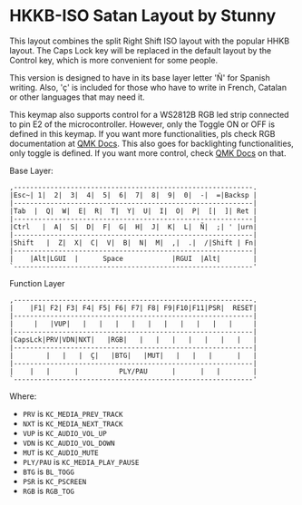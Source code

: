 # HKKB-ISO Satan Layout by Stunny

This layout combines the split Right Shift ISO layout with the popular HHKB layout. The Caps Lock key will be replaced in the default layout by the Control key, which is more convenient for some people.

This version is designed to have in its base layer letter 'Ñ' for Spanish writing. Also, 'ç' is included for those who have to write in French, Catalan or other languages that may need it.

This keymap also supports control for a WS2812B RGB led strip connected to pin E2 of the microcontroller. However, only the Toggle ON or OFF is defined in this keymap. If you want more functionalities, pls check RGB documentation at [QMK Docs]( https://docs.qmk.fm/feature_rgblight.html#rgb-lighting). This also goes for backlighting functionalities, only toggle is defined. If you want more control, check [QMK Docs](https://docs.qmk.fm/feature_backlight.html#backlighting) on that.

Base Layer:

```
,-----------------------------------------------------------.
|Esc~| 1|  2|  3|  4|  5|  6|  7|  8|  9|  0|  -|  =|Backsp |
|-----------------------------------------------------------|
|Tab  |  Q|  W|  E|  R|  T|  Y|  U|  I|  O|  P|  [|  ]| Ret |
|-----------------------------------------------------------|
|Ctrl   |  A|  S|  D|  F|  G|  H|  J|  K|  L|  Ñ|  ;| ' |urn|
|-----------------------------------------------------------|
|Shift   |  Z|  X|  C|  V|  B|  N|  M|  ,|  .|  /|Shift | Fn|
|-----------------------------------------------------------|
|    |Alt|LGUI  |      Space            |RGUI  |Alt|        |
`-----------------------------------------------------------'
```

Function Layer
```
,-----------------------------------------------------------.
|    |F1| F2| F3| F4| F5| F6| F7| F8| F9|F10|F11|PSR|  RESET|
|-----------------------------------------------------------|
|     |   |VUP|   |   |   |   |   |   |   |   |   |   |     |
|-----------------------------------------------------------|
|CapsLck|PRV|VDN|NXT|   |RGB|   |   |   |   |   |   |   |   |
|-----------------------------------------------------------|
|        |   |   |  Ç|   |BTG|   |MUT|   |   |   |      |   |
|-----------------------------------------------------------|
|    |   |      |          PLY/PAU      |      |   |        |
`-----------------------------------------------------------'
```

Where:
- `PRV` is `KC_MEDIA_PREV_TRACK`
- `NXT` is `KC_MEDIA_NEXT_TRACK`
- `VUP` is `KC_AUDIO_VOL_UP`
- `VDN` is `KC_AUDIO_VOL_DOWN`
- `MUT` is `KC_AUDIO_MUTE`
- `PLY/PAU` is `KC_MEDIA_PLAY_PAUSE`
- `BTG` is `BL_TOGG`
- `PSR` is `KC_PSCREEN`
- `RGB` is `RGB_TOG`
